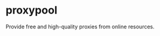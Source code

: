 proxypool
===================================================

Provide free and high-quality proxies from online resources.
